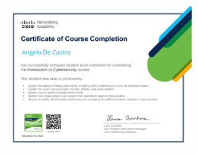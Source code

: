 
<p align="center">
  <img src="../../Certimg/Introduction-1.png" alt="Introduction" width="600"/>
</p>
